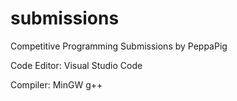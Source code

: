 # submissions

Competitive Programming Submissions by PeppaPig

Code Editor: Visual Studio Code

Compiler: MinGW g++
